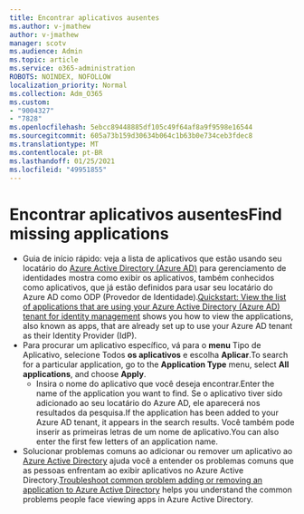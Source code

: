 ```yaml
---
title: Encontrar aplicativos ausentes
ms.author: v-jmathew
author: v-jmathew
manager: scotv
ms.audience: Admin
ms.topic: article
ms.service: o365-administration
ROBOTS: NOINDEX, NOFOLLOW
localization_priority: Normal
ms.collection: Adm_O365
ms.custom:
- "9004327"
- "7828"
ms.openlocfilehash: 5ebcc89448885df105c49f64af8a9f9598e16544
ms.sourcegitcommit: 605a73b159d30634b064c1b63b0e734ceb3fdec8
ms.translationtype: MT
ms.contentlocale: pt-BR
ms.lasthandoff: 01/25/2021
ms.locfileid: "49951855"
---
```

# <a name="find-missing-applications"></a><span data-ttu-id="1a646-102">Encontrar aplicativos ausentes</span><span class="sxs-lookup"><span data-stu-id="1a646-102">Find missing applications</span></span>

- <span data-ttu-id="1a646-103">Guia de início rápido: veja a lista de aplicativos que estão usando seu locatário do [Azure Active Directory (Azure AD)](https://docs.microsoft.com/azure/active-directory/manage-apps/view-applications-portal) para gerenciamento de identidades mostra como exibir os aplicativos, também conhecidos como aplicativos, que já estão definidos para usar seu locatário do Azure AD como ODP (Provedor de Identidade).</span><span class="sxs-lookup"><span data-stu-id="1a646-103">[Quickstart: View the list of applications that are using your Azure Active Directory (Azure AD) tenant for identity management](https://docs.microsoft.com/azure/active-directory/manage-apps/view-applications-portal) shows you how to view the applications, also known as apps, that are already set up to use your Azure AD tenant as their Identity Provider (IdP).</span></span>
- <span data-ttu-id="1a646-104">Para procurar um aplicativo específico, vá para o **menu** Tipo de Aplicativo, selecione Todos **os aplicativos** e escolha **Aplicar**.</span><span class="sxs-lookup"><span data-stu-id="1a646-104">To search for a particular application, go to the **Application Type** menu, select **All applications**, and choose **Apply**.</span></span>
  - <span data-ttu-id="1a646-105">Insira o nome do aplicativo que você deseja encontrar.</span><span class="sxs-lookup"><span data-stu-id="1a646-105">Enter the name of the application you want to find.</span></span> <span data-ttu-id="1a646-106">Se o aplicativo tiver sido adicionado ao seu locatário do Azure AD, ele aparecerá nos resultados da pesquisa.</span><span class="sxs-lookup"><span data-stu-id="1a646-106">If the application has been added to your Azure AD tenant, it appears in the search results.</span></span> <span data-ttu-id="1a646-107">Você também pode inserir as primeiras letras de um nome de aplicativo.</span><span class="sxs-lookup"><span data-stu-id="1a646-107">You can also enter the first few letters of an application name.</span></span>
- <span data-ttu-id="1a646-108">Solucionar problemas comuns ao adicionar ou remover um aplicativo ao [Azure Active Directory](https://docs.microsoft.com/azure/active-directory/manage-apps/troubleshoot-adding-apps) ajuda você a entender os problemas comuns que as pessoas enfrentam ao exibir aplicativos no Azure Active Directory.</span><span class="sxs-lookup"><span data-stu-id="1a646-108">[Troubleshoot common problem adding or removing an application to Azure Active Directory](https://docs.microsoft.com/azure/active-directory/manage-apps/troubleshoot-adding-apps) helps you understand the common problems people face viewing apps in Azure Active Directory.</span></span>
